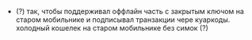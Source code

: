  * (?) так, чтобы поддерживал оффлайн часть с закрытым ключом на старом мобильнике и подписывал транзакции чере куаркоды. холодный кошелек на старом мобильнике без симок (?)
